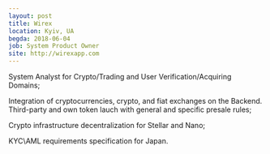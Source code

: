```yaml
---
layout: post
title: Wirex
location: Kyiv, UA
begda: 2018-06-04
job: System Product Owner
site: http://wirexapp.com
---
```

System Analyst for Crypto/Trading and User Verification/Acquiring Domains;

Integration of cryptocurrencies, crypto, and fiat exchanges on the Backend. Third-party and own token lauch with general and specific presale rules;

Crypto infrastructure decentralization for Stellar and Nano;

KYC\AML requirements specification for Japan.